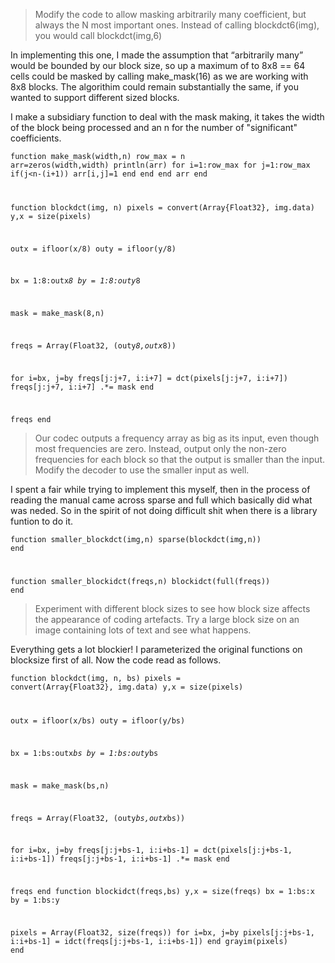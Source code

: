 > Modify the code to allow masking arbitrarily many coefficient, but always the N most important ones. Instead of calling blockdct6(img), you would call blockdct(img,6)

In implementing this one, I made the assumption that <q>arbitrarily many</q> would be bounded by our block size, so up a maximum of to 8x8 == 64 cells could be masked by calling make_mask(16) as we are working with 8x8 blocks. The algorithim could remain substantially the same, if you wanted to support different sized blocks.

I make a subsidiary function to deal with the mask making, it takes the width of the block being processed and an n for the number of "significant" coefficients.

<code><p>function make_mask(width,n)
  row_max = n
  arr=zeros(width,width)
  println(arr)
  for i=1:row_max
     for j=1:row_max
        if(j&lt;n-(i+1))
          arr[i,j]=1
        end
     end
  end
  arr
end

function blockdct(img, n)
  pixels = convert(Array{Float32}, img.data)
  y,x = size(pixels)

  outx = ifloor(x/8)
  outy = ifloor(y/8)

  bx = 1:8:outx*8
  by = 1:8:outy*8

  mask = make_mask(8,n)

  freqs = Array(Float32, (outy*8,outx*8))

  for i=bx, j=by
    freqs[j:j+7, i:i+7] = dct(pixels[j:j+7, i:i+7])
    freqs[j:j+7, i:i+7] .*= mask
  end

  freqs
end </p></code>

> Our codec outputs a frequency array as big as its input, even though most frequencies are zero. Instead, output only the non-zero frequencies for each block so that the output is smaller than the input. Modify the decoder to use the smaller input as well.

I spent a fair while trying to implement this myself, then in the process of reading the manual came across sparse and full which basically did what was neded. So in the spirit of not doing difficult shit when there is a library funtion to do it.

<code><p>function smaller_blockdct(img,n)
  sparse(blockdct(img,n))
end

function smaller_blockidct(freqs,n)
  blockidct(full(freqs))
end</p></code>

> Experiment with different block sizes to see how block size affects the appearance of coding artefacts. Try a large block size on an image containing lots of text and see what happens.

Everything gets a lot blockier! I parameterized the original functions on blocksize first of all. Now the code read as follows.

<code><p>function blockdct(img, n, bs)
  pixels = convert(Array{Float32}, img.data)
  y,x = size(pixels)

  outx = ifloor(x/bs)
  outy = ifloor(y/bs)

  bx = 1:bs:outx*bs
  by = 1:bs:outy*bs

  mask = make_mask(bs,n)

  freqs = Array(Float32, (outy*bs,outx*bs))

  for i=bx, j=by
    freqs[j:j+bs-1, i:i+bs-1] = dct(pixels[j:j+bs-1, i:i+bs-1])
    freqs[j:j+bs-1, i:i+bs-1] .*= mask
  end

  freqs
end
function blockidct(freqs,bs)
  y,x = size(freqs)
  bx = 1:bs:x
  by = 1:bs:y

  pixels = Array(Float32, size(freqs))
  for i=bx, j=by
    pixels[j:j+bs-1, i:i+bs-1] = idct(freqs[j:j+bs-1, i:i+bs-1]) 
  end
  grayim(pixels)
end</p></code>

